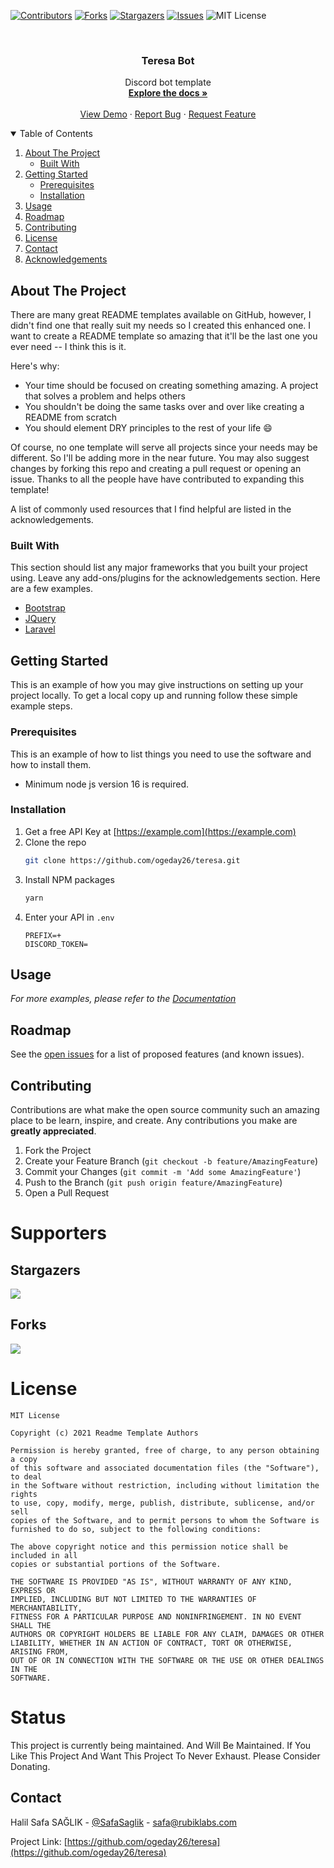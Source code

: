 [![Contributors][contributors-shield]][contributors-url]
[![Forks][forks-shield]][forks-url]
[![Stargazers][stars-shield]][stars-url]
[![Issues][issues-shield]][issues-url]
![MIT License][license-shield]

<!-- PROJECT LOGO -->
<br />
<p align="center">

  <h3 align="center">Teresa Bot</h3>

  <p align="center">
    Discord bot template
    <br />
    <a href="https://github.com/ogeday26/teresa"><strong>Explore the docs »</strong></a>
    <br />
    <br />
    <a href="https://github.com/ogeday26/teresa">View Demo</a>
    ·
    <a href="https://github.com/ogeday26/teresa/issues">Report Bug</a>
    ·
    <a href="https://github.com/ogeday26/teresa/issues">Request Feature</a>
  </p>
</p>



<!-- TABLE OF CONTENTS -->
<details open="open">
  <summary>Table of Contents</summary>
  <ol>
    <li>
      <a href="#about-the-project">About The Project</a>
      <ul>
        <li><a href="#built-with">Built With</a></li>
      </ul>
    </li>
    <li>
      <a href="#getting-started">Getting Started</a>
      <ul>
        <li><a href="#prerequisites">Prerequisites</a></li>
        <li><a href="#installation">Installation</a></li>
      </ul>
    </li>
    <li><a href="#usage">Usage</a></li>
    <li><a href="#roadmap">Roadmap</a></li>
    <li><a href="#contributing">Contributing</a></li>
    <li><a href="#license">License</a></li>
    <li><a href="#contact">Contact</a></li>
    <li><a href="#acknowledgements">Acknowledgements</a></li>
  </ol>
</details>



<!-- ABOUT THE PROJECT -->
## About The Project

There are many great README templates available on GitHub, however, I didn't find one that really suit my needs so I created this enhanced one. I want to create a README template so amazing that it'll be the last one you ever need -- I think this is it.

Here's why:
* Your time should be focused on creating something amazing. A project that solves a problem and helps others
* You shouldn't be doing the same tasks over and over like creating a README from scratch
* You should element DRY principles to the rest of your life :smile:

Of course, no one template will serve all projects since your needs may be different. So I'll be adding more in the near future. You may also suggest changes by forking this repo and creating a pull request or opening an issue. Thanks to all the people have have contributed to expanding this template!

A list of commonly used resources that I find helpful are listed in the acknowledgements.

### Built With

This section should list any major frameworks that you built your project using. Leave any add-ons/plugins for the acknowledgements section. Here are a few examples.
* [Bootstrap](https://getbootstrap.com)
* [JQuery](https://jquery.com)
* [Laravel](https://laravel.com)



<!-- GETTING STARTED -->
## Getting Started

This is an example of how you may give instructions on setting up your project locally.
To get a local copy up and running follow these simple example steps.

### Prerequisites

This is an example of how to list things you need to use the software and how to install them.
* Minimum node js version 16 is required.

### Installation

1. Get a free API Key at [https://example.com](https://example.com)
2. Clone the repo
   ```sh
   git clone https://github.com/ogeday26/teresa.git
   ```
3. Install NPM packages
   ```sh
   yarn
   ```
4. Enter your API in `.env`
	  ```JS
	PREFIX=+
	DISCORD_TOKEN=
	```



<!-- USAGE EXAMPLES -->
## Usage

_For more examples, please refer to the [Documentation](https://example.com)_



<!-- ROADMAP -->
## Roadmap

See the [open issues](https://github.com/ogeday26/teresa/issues) for a list of proposed features (and known issues).



<!-- CONTRIBUTING -->
## Contributing

Contributions are what make the open source community such an amazing place to be learn, inspire, and create. Any contributions you make are **greatly appreciated**.

1. Fork the Project
2. Create your Feature Branch (`git checkout -b feature/AmazingFeature`)
3. Commit your Changes (`git commit -m 'Add some AmazingFeature'`)
4. Push to the Branch (`git push origin feature/AmazingFeature`)
5. Open a Pull Request




# Supporters

## Stargazers

[![](https://reporoster.com/stars/ogeday26/teresa)](https://github.com/ogeday26/teresa/stargazers)

## Forks

[![](https://reporoster.com/forks/ogeday26/teresa)](https://github.com/ogeday26/teresa/fork)

# License
```
MIT License

Copyright (c) 2021 Readme Template Authors

Permission is hereby granted, free of charge, to any person obtaining a copy
of this software and associated documentation files (the "Software"), to deal
in the Software without restriction, including without limitation the rights
to use, copy, modify, merge, publish, distribute, sublicense, and/or sell
copies of the Software, and to permit persons to whom the Software is
furnished to do so, subject to the following conditions:

The above copyright notice and this permission notice shall be included in all
copies or substantial portions of the Software.

THE SOFTWARE IS PROVIDED "AS IS", WITHOUT WARRANTY OF ANY KIND, EXPRESS OR
IMPLIED, INCLUDING BUT NOT LIMITED TO THE WARRANTIES OF MERCHANTABILITY,
FITNESS FOR A PARTICULAR PURPOSE AND NONINFRINGEMENT. IN NO EVENT SHALL THE
AUTHORS OR COPYRIGHT HOLDERS BE LIABLE FOR ANY CLAIM, DAMAGES OR OTHER
LIABILITY, WHETHER IN AN ACTION OF CONTRACT, TORT OR OTHERWISE, ARISING FROM,
OUT OF OR IN CONNECTION WITH THE SOFTWARE OR THE USE OR OTHER DEALINGS IN THE
SOFTWARE.
```

# Status

This project is currently being maintained. And Will Be Maintained. If You Like This Project And Want This Project To Never Exhaust. Please Consider Donating.


<!-- CONTACT -->
## Contact

Halil Safa SAĞLIK - [@SafaSaglik](https://twitter.com/SafaSaglik) - safa@rubiklabs.com

Project Link: [https://github.com/ogeday26/teresa](https://github.com/ogeday26/teresa)

<!-- MARKDOWN LINKS & IMAGES -->
<!-- https://www.markdownguide.org/basic-syntax/#reference-style-links -->
[contributors-shield]: https://img.shields.io/github/contributors/ogeday26/teresa.svg?style=for-the-badge
[contributors-url]: https://github.com/ogeday26/teresa/graphs/contributors
[forks-shield]: https://img.shields.io/github/forks/ogeday26/teresa.svg?style=for-the-badge
[forks-url]: https://github.com/ogeday26/teresa/network/members
[stars-shield]: https://img.shields.io/github/stars/ogeday26/teresa.svg?style=for-the-badge
[stars-url]: https://github.com/ogeday26/teresa/stargazers
[issues-shield]: https://img.shields.io/github/issues/ogeday26/teresa.svg?style=for-the-badge
[issues-url]: https://github.com/ogeday26/teresa/issues
[license-shield]: https://img.shields.io/github/license/ogeday26/teresa.svg?style=for-the-badge
